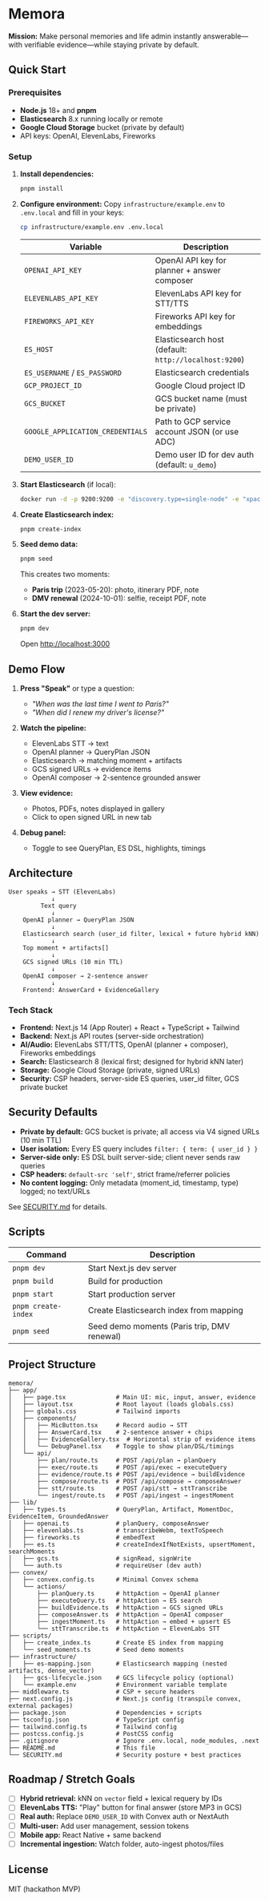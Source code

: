 # Memora

**Mission:** Make personal memories and life admin instantly answerable—with verifiable evidence—while staying private by default.

## Quick Start

### Prerequisites

- **Node.js** 18+ and **pnpm**
- **Elasticsearch** 8.x running locally or remote
- **Google Cloud Storage** bucket (private by default)
- API keys: OpenAI, ElevenLabs, Fireworks

### Setup

1. **Install dependencies:**
   ```bash
   pnpm install
   ```

2. **Configure environment:**
   Copy `infrastructure/example.env` to `.env.local` and fill in your keys:
   ```bash
   cp infrastructure/example.env .env.local
   ```

   | Variable | Description |
   |----------|-------------|
   | `OPENAI_API_KEY` | OpenAI API key for planner + answer composer |
   | `ELEVENLABS_API_KEY` | ElevenLabs API key for STT/TTS |
   | `FIREWORKS_API_KEY` | Fireworks API key for embeddings |
   | `ES_HOST` | Elasticsearch host (default: `http://localhost:9200`) |
   | `ES_USERNAME` / `ES_PASSWORD` | Elasticsearch credentials |
   | `GCP_PROJECT_ID` | Google Cloud project ID |
   | `GCS_BUCKET` | GCS bucket name (must be private) |
   | `GOOGLE_APPLICATION_CREDENTIALS` | Path to GCP service account JSON (or use ADC) |
   | `DEMO_USER_ID` | Demo user ID for dev auth (default: `u_demo`) |

3. **Start Elasticsearch** (if local):
   ```bash
   docker run -d -p 9200:9200 -e "discovery.type=single-node" -e "xpack.security.enabled=false" docker.elastic.co/elasticsearch/elasticsearch:8.15.0
   ```

4. **Create Elasticsearch index:**
   ```bash
   pnpm create-index
   ```

5. **Seed demo data:**
   ```bash
   pnpm seed
   ```
   This creates two moments:
   - **Paris trip** (2023-05-20): photo, itinerary PDF, note
   - **DMV renewal** (2024-10-01): selfie, receipt PDF, note

6. **Start the dev server:**
   ```bash
   pnpm dev
   ```
   Open [http://localhost:3000](http://localhost:3000)

## Demo Flow

1. **Press "Speak"** or type a question:
   - _"When was the last time I went to Paris?"_
   - _"When did I renew my driver's license?"_

2. **Watch the pipeline:**
   - ElevenLabs STT → text
   - OpenAI planner → QueryPlan JSON
   - Elasticsearch → matching moment + artifacts
   - GCS signed URLs → evidence items
   - OpenAI composer → 2-sentence grounded answer

3. **View evidence:**
   - Photos, PDFs, notes displayed in gallery
   - Click to open signed URL in new tab

4. **Debug panel:**
   - Toggle to see QueryPlan, ES DSL, highlights, timings

## Architecture

```
User speaks → STT (ElevenLabs)
            ↓
         Text query
            ↓
    OpenAI planner → QueryPlan JSON
            ↓
    Elasticsearch search (user_id filter, lexical + future hybrid kNN)
            ↓
    Top moment + artifacts[]
            ↓
    GCS signed URLs (10 min TTL)
            ↓
    OpenAI composer → 2-sentence answer
            ↓
    Frontend: AnswerCard + EvidenceGallery
```

### Tech Stack

- **Frontend:** Next.js 14 (App Router) + React + TypeScript + Tailwind
- **Backend:** Next.js API routes (server-side orchestration)
- **AI/Audio:** ElevenLabs STT/TTS, OpenAI (planner + composer), Fireworks embeddings
- **Search:** Elasticsearch 8 (lexical first; designed for hybrid kNN later)
- **Storage:** Google Cloud Storage (private, signed URLs)
- **Security:** CSP headers, server-side ES queries, user_id filter, GCS private bucket

## Security Defaults

- **Private by default:** GCS bucket is private; all access via V4 signed URLs (10 min TTL)
- **User isolation:** Every ES query includes `filter: { term: { user_id } }`
- **Server-side only:** ES DSL built server-side; client never sends raw queries
- **CSP headers:** `default-src 'self'`, strict frame/referrer policies
- **No content logging:** Only metadata (moment_id, timestamp, type) logged; no text/URLs

See [SECURITY.md](./SECURITY.md) for details.

## Scripts

| Command | Description |
|---------|-------------|
| `pnpm dev` | Start Next.js dev server |
| `pnpm build` | Build for production |
| `pnpm start` | Start production server |
| `pnpm create-index` | Create Elasticsearch index from mapping |
| `pnpm seed` | Seed demo moments (Paris trip, DMV renewal) |

## Project Structure

```
memora/
├── app/
│   ├── page.tsx              # Main UI: mic, input, answer, evidence
│   ├── layout.tsx            # Root layout (loads globals.css)
│   ├── globals.css           # Tailwind imports
│   ├── components/
│   │   ├── MicButton.tsx     # Record audio → STT
│   │   ├── AnswerCard.tsx    # 2-sentence answer + chips
│   │   ├── EvidenceGallery.tsx  # Horizontal strip of evidence items
│   │   └── DebugPanel.tsx    # Toggle to show plan/DSL/timings
│   └── api/
│       ├── plan/route.ts     # POST /api/plan → planQuery
│       ├── exec/route.ts     # POST /api/exec → executeQuery
│       ├── evidence/route.ts # POST /api/evidence → buildEvidence
│       ├── compose/route.ts  # POST /api/compose → composeAnswer
│       ├── stt/route.ts      # POST /api/stt → sttTranscribe
│       └── ingest/route.ts   # POST /api/ingest → ingestMoment
├── lib/
│   ├── types.ts              # QueryPlan, Artifact, MomentDoc, EvidenceItem, GroundedAnswer
│   ├── openai.ts             # planQuery, composeAnswer
│   ├── elevenlabs.ts         # transcribeWebm, textToSpeech
│   ├── fireworks.ts          # embedText
│   ├── es.ts                 # createIndexIfNotExists, upsertMoment, searchMoments
│   ├── gcs.ts                # signRead, signWrite
│   └── auth.ts               # requireUser (dev auth)
├── convex/
│   ├── convex.config.ts      # Minimal Convex schema
│   └── actions/
│       ├── planQuery.ts      # httpAction → OpenAI planner
│       ├── executeQuery.ts   # httpAction → ES search
│       ├── buildEvidence.ts  # httpAction → GCS signed URLs
│       ├── composeAnswer.ts  # httpAction → OpenAI composer
│       ├── ingestMoment.ts   # httpAction → embed + upsert ES
│       └── sttTranscribe.ts  # httpAction → ElevenLabs STT
├── scripts/
│   ├── create_index.ts       # Create ES index from mapping
│   └── seed_moments.ts       # Seed demo moments
├── infrastructure/
│   ├── es-mapping.json       # Elasticsearch mapping (nested artifacts, dense_vector)
│   ├── gcs-lifecycle.json    # GCS lifecycle policy (optional)
│   └── example.env           # Environment variable template
├── middleware.ts             # CSP + secure headers
├── next.config.js            # Next.js config (transpile convex, external packages)
├── package.json              # Dependencies + scripts
├── tsconfig.json             # TypeScript config
├── tailwind.config.ts        # Tailwind config
├── postcss.config.js         # PostCSS config
├── .gitignore                # Ignore .env.local, node_modules, .next
├── README.md                 # This file
└── SECURITY.md               # Security posture + best practices
```

## Roadmap / Stretch Goals

- [ ] **Hybrid retrieval:** kNN on `vector` field + lexical requery by IDs
- [ ] **ElevenLabs TTS:** "Play" button for final answer (store MP3 in GCS)
- [ ] **Real auth:** Replace `DEMO_USER_ID` with Convex auth or NextAuth
- [ ] **Multi-user:** Add user management, session tokens
- [ ] **Mobile app:** React Native + same backend
- [ ] **Incremental ingestion:** Watch folder, auto-ingest photos/files

## License

MIT (hackathon MVP)
